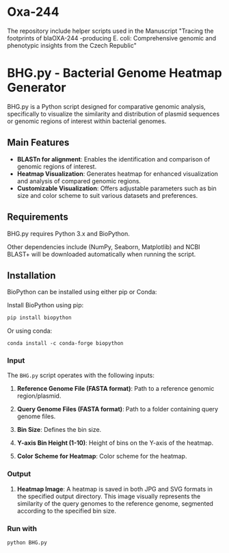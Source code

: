 # Oxa-244
The repository include helper scripts used in the Manuscript "Tracing the footprints of blaOXA-244 -producing E. coli: Comprehensive genomic and phenotypic insights from the Czech Republic"

# BHG.py - Bacterial Genome Heatmap Generator

BHG.py is a Python script designed for comparative genomic analysis, specifically to visualize the similarity and distribution of plasmid sequences or genomic regions of interest within bacterial genomes.

## Main Features
- **BLASTn for alignment**: Enables the identification and comparison of genomic regions of interest.
- **Heatmap Visualization**: Generates heatmap for enhanced visualization and analysis of compared genomic regions.
- **Customizable Visualization**: Offers adjustable parameters such as bin size and color scheme to suit various datasets and preferences.

## Requirements
BHG.py requires Python 3.x and BioPython.

Other dependencies include (NumPy, Seaborn, Matplotlib) and NCBI BLAST+ will be downloaded automatically when running the script. 

## Installation
BioPython can be installed using either pip or Conda:

Install BioPython using pip:
```bash
pip install biopython
```

Or using conda:
```
conda install -c conda-forge biopython
```
### Input

The `BHG.py` script operates with the following inputs:

1. **Reference Genome File (FASTA format)**: Path to a reference genomic region/plasmid.

2. **Query Genome Files (FASTA format)**: Path to a folder containing query genome files.

3. **Bin Size**: Defines the bin size.

4. **Y-axis Bin Height (1-10)**: Height of bins on the Y-axis of the heatmap.

5. **Color Scheme for Heatmap**: Color scheme for the heatmap.

### Output

1. **Heatmap Image**: A heatmap is saved in both JPG and SVG formats in the specified output directory. This image visually represents the similarity of the query genomes to the reference genome, segmented according to the specified bin size.


### Run with

```bash
python BHG.py

